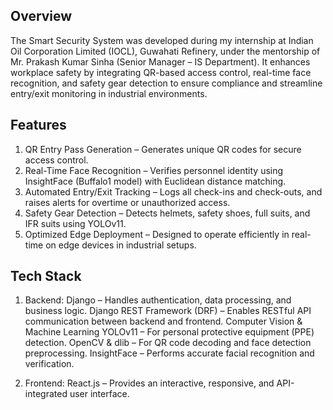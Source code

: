 ## Overview
The Smart Security System was developed during my internship at Indian Oil Corporation Limited (IOCL), Guwahati Refinery, under the mentorship of Mr. Prakash Kumar Sinha (Senior Manager – IS Department).
It enhances workplace safety by integrating QR-based access control, real-time face recognition, and safety gear detection to ensure compliance and streamline entry/exit monitoring in industrial environments.

## Features
1. QR Entry Pass Generation – Generates unique QR codes for secure access control.
2. Real-Time Face Recognition – Verifies personnel identity using InsightFace (Buffalo1 model) with Euclidean distance matching.
3. Automated Entry/Exit Tracking – Logs all check-ins and check-outs, and raises alerts for overtime or unauthorized access.
4. Safety Gear Detection – Detects helmets, safety shoes, full suits, and IFR suits using YOLOv11.
5. Optimized Edge Deployment – Designed to operate efficiently in real-time on edge devices in industrial setups.

## Tech Stack

1. Backend: 
Django – Handles authentication, data processing, and business logic.
Django REST Framework (DRF) – Enables RESTful API communication between backend and frontend.
Computer Vision & Machine Learning
YOLOv11 – For personal protective equipment (PPE) detection.
OpenCV & dlib – For QR code decoding and face detection preprocessing.
InsightFace – Performs accurate facial recognition and verification.

2. Frontend:
React.js – Provides an interactive, responsive, and API-integrated user interface.
